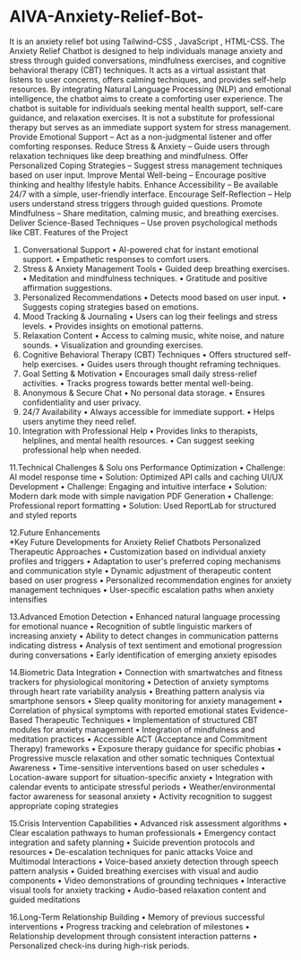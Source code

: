# AIVA-Anxiety-Relief-Bot-
It is an anxiety relief bot using Tailwind-CSS , JavaScript , HTML-CSS.
The Anxiety Relief Chatbot is designed to help individuals 
manage anxiety and stress through guided conversations, 
mindfulness exercises, and cognitive behavioral therapy (CBT) 
techniques. It acts as a virtual assistant that listens to user 
concerns, offers calming techniques, and provides self-help 
resources. By integrating Natural Language Processing (NLP) 
and emotional intelligence, the chatbot aims to create a 
comforting user experience. The chatbot is suitable for 
individuals seeking mental health support, self-care guidance, 
and relaxation exercises. It is not a substitute for professional 
therapy but serves as an immediate support system for stress 
management.
Provide Emotional Support – Act as a non-judgmental 
listener and offer comforting responses. 
Reduce Stress & Anxiety – Guide users through relaxation 
techniques like deep breathing and mindfulness. 
Offer Personalized Coping Strategies – Suggest stress 
management techniques based on user input. 
Improve Mental Well-being – Encourage positive thinking and 
healthy lifestyle habits. 
Enhance Accessibility – Be available 24/7 with a simple, 
user-friendly interface. 
Encourage Self-Reflection – Help users understand stress 
triggers through guided questions. 
Promote Mindfulness – Share meditation, calming music, and 
breathing exercises. 
Deliver Science-Based Techniques – Use proven 
psychological methods like CBT. 
Features of the Project 
1. Conversational Support 
• AI-powered chat for instant emotional support. 
• Empathetic responses to comfort users. 
2. Stress & Anxiety Management Tools 
• Guided deep breathing exercises. 
• Meditation and mindfulness techniques. 
• Gratitude and positive affirmation suggestions. 
3. Personalized Recommendations 
• Detects mood based on user input. 
• Suggests coping strategies based on emotions. 
4. Mood Tracking & Journaling 
• Users can log their feelings and stress levels. 
• Provides insights on emotional patterns. 
5. Relaxation Content 
• Access to calming music, white noise, and nature sounds. 
• Visualization and grounding exercises. 
6. Cognitive Behavioral Therapy (CBT) Techniques 
• Offers structured self-help exercises. 
• Guides users through thought reframing techniques. 
7. Goal Setting & Motivation 
• Encourages small daily stress-relief activities. 
• Tracks progress towards better mental well-being. 
8. Anonymous & Secure Chat 
• No personal data storage. 
• Ensures confidentiality and user privacy. 
9. 24/7 Availability 
• Always accessible for immediate support. 
• Helps users anytime they need relief. 
10. Integration with Professional Help 
• Provides links to therapists, helplines, and mental health 
resources. 
• Can suggest seeking professional help when needed. 

11.Technical Challenges & Solu ons 
Performance Optimization 
• Challenge: AI model response time 
• Solution: Optimized API calls and caching
UI/UX Development 
• Challenge: Engaging and intuitive interface 
• Solution: Modern dark mode with simple 
navigation 
PDF Generation 
• Challenge: Professional report formatting 
• Solution: Used ReportLab for structured and 
styled reports 

12.Future Enhancements <br>
*Key Future Developments for Anxiety Relief 
Chatbots 
Personalized Therapeutic Approaches 
• Customization based on individual anxiety 
profiles and triggers 
• Adaptation to user's preferred coping 
mechanisms and communication style 
• Dynamic adjustment of therapeutic content 
based on user progress 
• Personalized recommendation engines for 
anxiety management techniques 
• User-specific escalation paths when anxiety 
intensifies 

13.Advanced Emotion Detection 
• Enhanced natural language processing for 
emotional nuance 
• Recognition of subtle linguistic markers of 
increasing anxiety 
• Ability to detect changes in communication 
patterns indicating distress 
• Analysis of text sentiment and emotional 
progression during conversations 
• Early identification of emerging anxiety 
episodes 

14.Biometric Data Integration 
• Connection with smartwatches and fitness 
trackers for physiological monitoring 
• Detection of anxiety symptoms through 
heart rate variability analysis 
• Breathing pattern analysis via smartphone 
sensors 
• Sleep quality monitoring for anxiety 
management 
• Correlation of physical symptoms with 
reported emotional states 
Evidence-Based Therapeutic Techniques 
• Implementation of structured CBT modules 
for anxiety management 
• Integration of mindfulness and meditation 
practices 
• Accessible ACT (Acceptance and 
Commitment Therapy) frameworks 
• Exposure therapy guidance for specific 
phobias 
• Progressive muscle relaxation and other 
somatic techniques 
Contextual Awareness 
• Time-sensitive interventions based on user 
schedules 
• Location-aware support for situation-specific 
anxiety 
• Integration with calendar events to 
anticipate stressful periods 
• Weather/environmental factor awareness for 
seasonal anxiety 
• Activity recognition to suggest appropriate 
coping strategies 

15.Crisis Intervention Capabilities 
• Advanced risk assessment algorithms 
• Clear escalation pathways to human 
professionals 
• Emergency contact integration and safety 
planning 
• Suicide prevention protocols and resources 
• De-escalation techniques for panic attacks 
Voice and Multimodal Interactions 
• Voice-based anxiety detection through 
speech pattern analysis 
• Guided breathing exercises with visual and 
audio components 
• Video demonstrations of grounding 
techniques 
• Interactive visual tools for anxiety tracking 
• Audio-based relaxation content and guided 
meditations 

16.Long-Term Relationship Building 
• Memory of previous successful interventions 
• Progress tracking and celebration of 
milestones 
• Relationship development through 
consistent interaction patterns 
• Personalized check-ins during high-risk 
periods.

